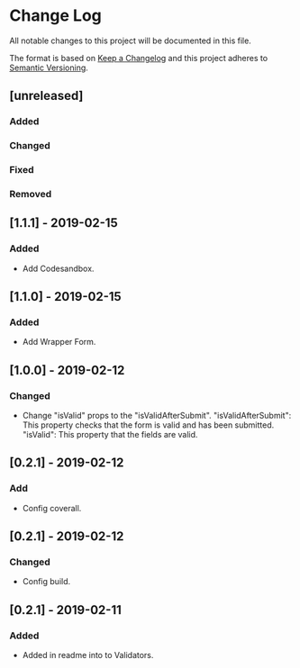 # Change Log

All notable changes to this project will be documented in this file.

The format is based on [Keep a Changelog](http://keepachangelog.com/)
and this project adheres to [Semantic Versioning](http://semver.org/).

## [unreleased]

### Added

### Changed

### Fixed

### Removed

## [1.1.1] - 2019-02-15
### Added
- Add Codesandbox.

## [1.1.0] - 2019-02-15
### Added
- Add Wrapper Form.


## [1.0.0] - 2019-02-12
### Changed
- Change "isValid" props to the "isValidAfterSubmit". 
  "isValidAfterSubmit": This property checks that the form is valid and has been submitted. 
  "isValid": This property that the fields are valid.


## [0.2.1] - 2019-02-12
### Add
- Config coverall.

## [0.2.1] - 2019-02-12
### Changed
- Config build.

## [0.2.1] - 2019-02-11
### Added
- Added in readme into to Validators.
